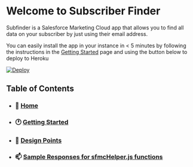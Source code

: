 # Welcome to Subscriber Finder
Subfinder is a Salesforce Marketing Cloud app that allows you to find all data on your subscriber by just using their email address. 

You can easily install the app in your instance in < 5 minutes by following the instructions in the [Getting Started](https://github.com/balwillSFDC/SubFinder/wiki/Getting-Started) page and using the button below to deploy to Heroku

[![Deploy](https://www.herokucdn.com/deploy/button.svg)](https://heroku.com/deploy)


## Table of Contents 
* ### 🏡 [Home](https://github.com/balwillSFDC/SubFinder/wiki)
* ### :clock1: [Getting Started](https://github.com/balwillSFDC/SubFinder/wiki/Getting-Started)
* ### 📐 [Design Points](https://github.com/balwillSFDC/SubFinder/wiki/Design-Points)
* ### :mailbox: [Sample Responses for sfmcHelper.js functions](https://github.com/balwillSFDC/SubFinder/wiki/Sample-Responses-for-sfmcHelper.js-functions)